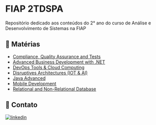 
# FIAP 2TDSPA

Repositório dedicado aos conteúdos do 2° ano do curso de Análise e Desenvolvimento de Sistemas na FIAP

## 📒 Matérias

- [Compliance, Quality Assurance and Tests](https://github.com/mtslma/fiap-2tdspa/tree/main/compliance-quality-assurance-and-tests)
- [Advanced Business Development with .NET](https://github.com/mtslma/fiap-2tdspa/tree/main/business-with-dotnet)
- [DevOps Tools & Cloud Computing](https://github.com/mtslma/fiap-2tdspa/tree/main/devops-and-cloud/)
- [Disruptives Architectures (IOT & AI)](https://github.com/mtslma/fiap-2tdspa/tree/main/disruptives-architectures)
- [Java Advanced](https://github.com/mtslma/fiap-2tdspa/tree/main/java-advanced/)
- [Mobile Development](https://github.com/mtslma/fiap-2tdspa/tree/main/mobile-development)
- [Relational and Non-Relational Database](https://github.com/mtslma/fiap-2tdspa/tree/main/relational-non-relational-database)
 
## 📩 Contato
[![linkedin](https://img.shields.io/badge/linkedin-0A66C2?style=for-the-badge&logo=linkedin&logoColor=white)](https://www.linkedin.com/in/mtslma)


